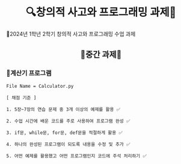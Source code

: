 <h1 align="center"> 🔍창의적 사고와 프로그래밍 과제🔎 </h1>
<p3> 📌2024년 1학년 2학기 창의적 사고와 프로그래밍 수업 과제 </h3>

<br>

<h2 align="center"> 📄중간 과제📄 </h2>

<h3> 📱계산기 프로그램 </h3>

```
File Name = Calculator.py
```

```
[ 채점 기준 ]

1. 5장~7장의 연습 문제 중 3개 이상의 예제를 활용 ✅

2. 수업 시간에 배운 코드를 주로 사용하여 프로그램 완성 ✅

3. if문, while문, for문, def문을 적절하게 활용 ✅

4. 하나의 완성된 프로그램이 되도록 내용을 수정 및 추가 ✅

5. 어떤 예제를 활용했고 어떤 프로그램인지 코드에 주석 처리하기 ✅
```
<br>

